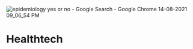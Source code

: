 ![epidemiology yes or no - Google Search - Google Chrome 14-08-2021 09_06_54 PM](https://user-images.githubusercontent.com/88657618/129511848-40136593-eaa7-4ff9-93c9-b97c5eddd844.png)
# Healthtech

